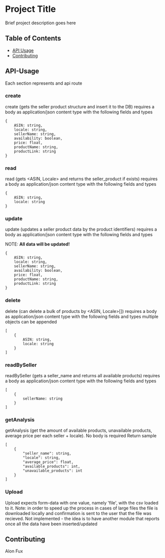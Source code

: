 # Project Title

Brief project description goes here

## Table of Contents

- [API Usage](#API-Usage)
- [Contributing](#contributing)

## API-Usage
Each section represents and api route
### create
create (gets the seller product structure and insert it to the DB)
requires a body as application/json content type with the following fields and types
```
{
    ASIN: string,
    locale: string,
    sellerName: string,
    availability: boolean,
    price: float,
    productName: string,
    productLink: string
}
```
### read
read (gets <ASIN, Locale> and returns the seller_product if exists)
requires a body as application/json content type with the following fields and types
```
{
    ASIN: string,
    locale: string
}
```
### update
update (updates a seller product data by the product identifiers)
requires a body as application/json content type with the following fields and types

NOTE: **All data will be updated!** 
```
{
    ASIN: string,
    locale: string,
    sellerName: string,
    availability: boolean,
    price: float,
    productName: string,
    productLink: string
}
```
### delete
delete (can delete a bulk of products by <ASIN, Locale>[])
requires a body as application/json content type with the following fields and types
multiple objects can be appended
```
[
    {
        ASIN: string,
        locale: string
    }
]
```
### readBySeller
readBySeller (gets a seller_name and returns all available products)
requires a body as application/json content type with the following fields and types
```
[
    {
        sellerName: string
    }
]
```
### getAnalysis
getAnalysis (get the amount of available products, unavailable products, average
price per each seller + locale).
No body is required
Return sample
```
[
    {
        "seller_name": string,
        "locale": string,
        "average_price": float,
        "available_products": int,
        "unavailable_products": int
    }
]
```
### Upload
Upload expects form-data with one value, namely 'file', with the csv loaded to it.
Note: in order to speed up the process in cases of large files the file is downloaded locally and confirmation is sent
to the user that the file was recieved.
Not implemented - the idea is to have another module that reports once all the data have been inserted/updated
## Contributing

Alon Fux
